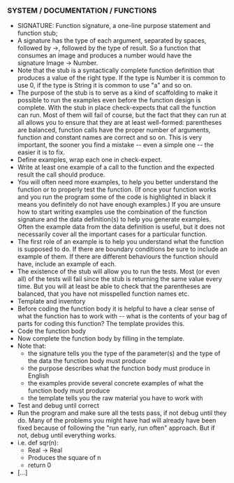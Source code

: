 ### SYSTEM / DOCUMENTATION / FUNCTIONS
- SIGNATURE: Function signature, a one-line purpose statement and function stub;
- A signature has the type of each argument, separated by spaces, followed by ->, followed by the type of result. So a function that consumes an image and produces a number would have the signature Image -> Number.
- Note that the stub is a syntactically complete function definition that produces a value of the right type. If the type is Number it is common to use 0, if the type is String it is common to use "a" and so on.
- The purpose of the stub is to serve as a kind of scaffolding to make it possible to run the examples even before the function design is complete. With the stub in place check-expects that call the function can run. Most of them will fail of course, but the fact that they can run at all allows you to ensure that they are at least well-formed: parentheses are balanced, function calls have the proper number of arguments, function and constant names are correct and so on. This is very important, the sooner you find a mistake -- even a simple one -- the easier it is to fix.
- Define examples, wrap each one in check-expect.
- Write at least one example of a call to the function and the expected result the call should produce.
- You will often need more examples, to help you better understand the function or to properly test the function. (If once your function works and you run the program some of the code is highlighted in black it means you definitely do not have enough examples.) If you are unsure how to start writing examples use the combination of the function signature and the data definition(s) to help you generate examples. Often the example data from the data definition is useful, but it does not necessarily cover all the important cases for a particular function.
- The first role of an example is to help you understand what the function is supposed to do. If there are boundary conditions be sure to include an example of them. If there are different behaviours the function should have, include an example of each.
- The existence of the stub will allow you to run the tests. Most (or even all) of the tests will fail since the stub is returning the same value every time. But you will at least be able to check that the parentheses are balanced, that you have not misspelled function names etc.
- Template and inventory
- Before coding the function body it is helpful to have a clear sense of what the function has to work with -- what is the contents of your bag of parts for coding this function? The template provides this.
- Code the function body
- Now complete the function body by filling in the template.
- Note that:
    - the signature tells you the type of the parameter(s) and the type of the data the function body must produce
    - the purpose describes what the function body must produce in English
    - the examples provide several concrete examples of what the function body must produce
    - the template tells you the raw material you have to work with
- Test and debug until correct
- Run the program and make sure all the tests pass, if not debug until they do. Many of the problems you might have had will already have been fixed because of following the "run early, run often" approach. But if not, debug until everything works.
- i.e. def sqr(n):
    - Real -> Real
    - Produces the square of n
    - return 0
- [...]
